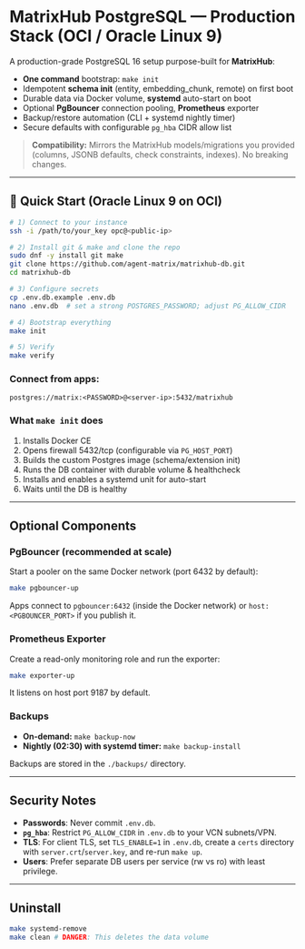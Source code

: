 # MatrixHub PostgreSQL — Production Stack (OCI / Oracle Linux 9)

A production-grade PostgreSQL 16 setup purpose-built for **MatrixHub**:

- **One command** bootstrap: `make init`
- Idempotent **schema init** (entity, embedding_chunk, remote) on first boot
- Durable data via Docker volume, **systemd** auto-start on boot
- Optional **PgBouncer** connection pooling, **Prometheus** exporter
- Backup/restore automation (CLI + systemd nightly timer)
- Secure defaults with configurable `pg_hba` CIDR allow list

> **Compatibility:** Mirrors the MatrixHub models/migrations you provided (columns, JSONB defaults, check constraints, indexes). No breaking changes.

---

## 🚀 Quick Start (Oracle Linux 9 on OCI)

```bash
# 1) Connect to your instance
ssh -i /path/to/your_key opc@<public-ip>

# 2) Install git & make and clone the repo
sudo dnf -y install git make
git clone https://github.com/agent-matrix/matrixhub-db.git
cd matrixhub-db

# 3) Configure secrets
cp .env.db.example .env.db
nano .env.db  # set a strong POSTGRES_PASSWORD; adjust PG_ALLOW_CIDR

# 4) Bootstrap everything
make init

# 5) Verify
make verify
```

### Connect from apps:

```
postgres://matrix:<PASSWORD>@<server-ip>:5432/matrixhub
```

### What `make init` does
1. Installs Docker CE
2. Opens firewall 5432/tcp (configurable via `PG_HOST_PORT`)
3. Builds the custom Postgres image (schema/extension init)
4. Runs the DB container with durable volume & healthcheck
5. Installs and enables a systemd unit for auto-start
6. Waits until the DB is healthy

---

## Optional Components

### PgBouncer (recommended at scale)
Start a pooler on the same Docker network (port 6432 by default):
```bash
make pgbouncer-up
```
Apps connect to `pgbouncer:6432` (inside the Docker network) or `host:<PGBOUNCER_PORT>` if you publish it.

### Prometheus Exporter
Create a read-only monitoring role and run the exporter:
```bash
make exporter-up
```
It listens on host port 9187 by default.

### Backups
- **On-demand:** `make backup-now`
- **Nightly (02:30) with systemd timer:** `make backup-install`

Backups are stored in the `./backups/` directory.

---

## Security Notes
- **Passwords**: Never commit `.env.db`.
- **`pg_hba`**: Restrict `PG_ALLOW_CIDR` in `.env.db` to your VCN subnets/VPN.
- **TLS**: For client TLS, set `TLS_ENABLE=1` in `.env.db`, create a `certs` directory with `server.crt`/`server.key`, and re-run `make up`.
- **Users**: Prefer separate DB users per service (rw vs ro) with least privilege.

---

## Uninstall
```bash
make systemd-remove
make clean # DANGER: This deletes the data volume
```

